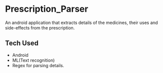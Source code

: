 # Prescription_Parser
An android application that extracts details of the medicines, their uses and side-effects from the prescription.

## Tech Used
- Android
- ML(Text recognition)
- Regex for parsing details.
